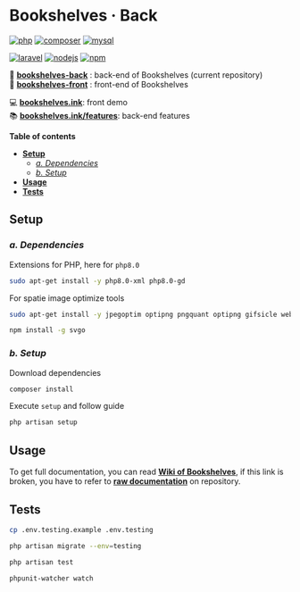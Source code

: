 # Bookshelves · Back <!-- omit in toc -->

[![php](https://img.shields.io/static/v1?label=PHP&message=v8.0&color=777bb4&style=flat-square&logo=php&logoColor=ffffff)](https://www.php.net)
[![composer](https://img.shields.io/static/v1?label=Composer&message=v2.0&color=885630&style=flat-square&logo=composer&logoColor=ffffff)](https://getcomposer.org)
[![mysql](https://img.shields.io/static/v1?label=MySQL&message=v8.0&color=4479A1&style=flat-square&logo=mysql&logoColor=ffffff)](https://www.mysql.com)

[![laravel](https://img.shields.io/static/v1?label=Laravel&message=v8.0&color=ff2d20&style=flat-square&logo=laravel&logoColor=ffffff)](https://laravel.com)
[![nodejs](https://img.shields.io/static/v1?label=NodeJS&message=14.18&color=339933&style=flat-square&logo=node.js&logoColor=ffffff)](https://nodejs.org/en)
[![npm](https://img.shields.io/static/v1?label=NPM&message=v8&color=CB3837&style=flat-square&logo=npm&logoColor=CB3837)](https://docs.npmjs.com/cli/)

📀 [**bookshelves-back**](https://gitlab.com/ewilan-riviere/bookshelves-back) : back-end of Bookshelves (current repository)  
🎨 [**bookshelves-front**](https://gitlab.com/ewilan-riviere/bookshelves-front) : front-end of Bookshelves  

💻 [**bookshelves.ink**](https://bookshelves.ink): front demo  
📚 [**bookshelves.ink/features**](https://bookshelves.ink/features): back-end features  

**Table of contents**

- [**Setup**](#setup)
  - [*a. Dependencies*](#a-dependencies)
  - [*b. Setup*](#b-setup)
- [**Usage**](#usage)
- [**Tests**](#tests)

## **Setup**

### *a. Dependencies*

Extensions for PHP, here for `php8.0`

```bash
sudo apt-get install -y php8.0-xml php8.0-gd
```

For spatie image optimize tools

```bash
sudo apt-get install -y jpegoptim optipng pngquant optipng gifsicle webp
```

```bash
npm install -g svgo
```

### *b. Setup*

Download dependencies

```bash
composer install
```

Execute `setup` and follow guide

```bash
php artisan setup
```

## **Usage**

To get full documentation, you can read [**Wiki of Bookshelves**](https://bookshelves.ink/wiki), if this link is broken, you have to refer to [**raw documentation**](https://gitlab.com/ewilan-riviere/bookshelves-back/-/blob/master/resources/views/pages/wiki/content) on repository.

## **Tests**

```bash
cp .env.testing.example .env.testing
```

```bash
php artisan migrate --env=testing
```

```bash
php artisan test
```

```bash
phpunit-watcher watch
```
